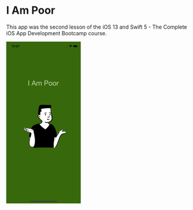 # I Am Poor

This app was the second lesson of the iOS 13 and Swift 5 - The Complete iOS App Development Bootcamp course.

<img src ="IAmPoor/images/i-am-poor-screenshot.png" width=200>

